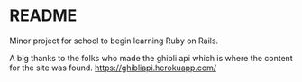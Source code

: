 # README

Minor project for school to begin learning Ruby on Rails.

A big thanks to the folks who made the ghibli api which is where the content for the site was found.
https://ghibliapi.herokuapp.com/
